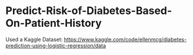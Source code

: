 # Predict-Risk-of-Diabetes-Based-On-Patient-History
Used a Kaggle Dataset: https://www.kaggle.com/code/ellenmcg/diabetes-prediction-using-logistic-regression/data
